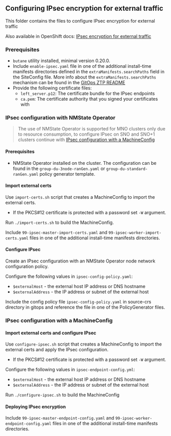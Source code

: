 ## Configuring IPsec encryption for external traffic

This folder contains the files to configure IPsec encryption for external traffic

Also available in OpenShift docs: [IPsec encryption for external traffic](https://docs.openshift.com/container-platform/4.16/networking/ovn_kubernetes_network_provider/configuring-ipsec-ovn.html#nw-ovn-ipsec-external_configuring-ipsec-ovn)

### Prerequisites

* `butane` utility installed, minimal version 0.20.0.
* Include `enable-ipsec.yaml` file in one of the additional install-time manifests directories defined in the `extraManifests.searchPaths` field in the SiteConfig file.
More info about the `extraManifests.searchPaths` mechanism can be found in the [GitOps ZTP README](https://github.com/openshift-kni/cnf-features-deploy/blob/master/ztp/gitops-subscriptions/argocd/README.md)
* Provide the following certificate files:
  - `left_server.p12`: The certificate bundle for the IPsec endpoints
  - `ca.pem`: The certificate authority that you signed your certificates with

### IPsec configuration with NMState Operator

> The use of NMState Operator is supported for MNO clusters only due to resource consumption, to configure IPsec on SNO and SNO+1 clusters continue with [IPsec configuration with a MachineConfig](#ipsec-configuration-with-a-machineconfig)

#### Prerequisites

* NMState Operator installed on the cluster. The configuration can be found in the `group-du-3node-ranGen.yaml` or `group-du-standard-ranGen.yaml` policy generator template.

#### Import external certs

Use `import-certs.sh` script that creates a MachineConfig to import the external certs.

- If the PKCS#12 certificate is protected with a password set `-W` argument.

Run `./import-certs.sh` to build the MachineConfig.

Include `99-ipsec-master-import-certs.yaml` and `99-ipsec-worker-import-certs.yaml` files in one of the additional install-time manifests directories.

#### Configure IPsec

Create an IPsec configuration with an NMState Operator node network configuration policy.

Configure the following values in `ipsec-config-policy.yaml`:

- `$externalHost` - the external host IP address or DNS hostname
- `$externalAddress` - the IP address or subnet of the external host

Include the config policy file `ipsec-config-policy.yaml` in source-crs directory in gitops and reference the file in one of the PolicyGenerator files.

### IPsec configuration with a MachineConfig

#### Import external certs and configure IPsec

Use `configure-ipsec.sh` script that creates a MachineConfig to import the external certs and apply the IPsec configuration.

- If the PKCS#12 certificate is protected with a password set `-W` argument.

Configure the following values in `ipsec-endpoint-config.yml`:

- `$externalHost` - the external host IP address or DNS hostname
- `$externalAddress` - the IP address or subnet of the external host

Run `./configure-ipsec.sh` to build the MachineConfig 

#### Deploying IPsec encryption

Include `99-ipsec-master-endpoint-config.yaml` and `99-ipsec-worker-endpoint-config.yaml` files in one of the additional install-time manifests directories.
